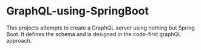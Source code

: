 # GraphQL-using-SpringBoot

This projects attempts to create a GraphQL server using nothing but Spring Boot. It defines the schema and is designed in the code-first graphQL approach.
